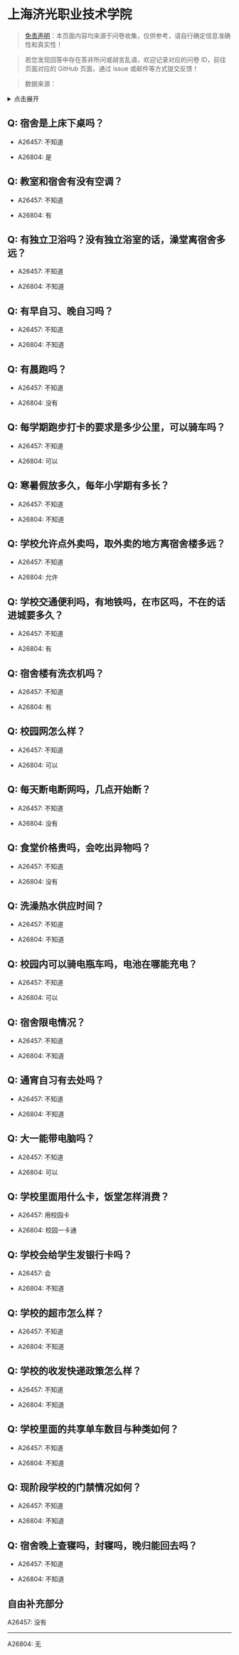 # 上海济光职业技术学院

> [免责声明](https://colleges.chat/#_3)：本页面内容均来源于问卷收集，仅供参考，请自行确定信息准确性和真实性！

> 若您发现回答中存在答非所问或胡言乱语，欢迎记录对应的问卷 ID，前往页面对应的 GitHub 页面，通过 issue 或邮件等方式提交反馈！

> 数据来源：

<details><summary>点击展开</summary>
<ul>
<li>A26457: 匿名 (2024 年 08 月)</li>
<li>A26804: 匿名 (2024 年 08 月)</li>
</ul>
</details>

## Q: 宿舍是上床下桌吗？

- A26457: 不知道

- A26804: 是

## Q: 教室和宿舍有没有空调？

- A26457: 不知道

- A26804: 有

## Q: 有独立卫浴吗？没有独立浴室的话，澡堂离宿舍多远？

- A26457: 不知道

- A26804: 不知道

## Q: 有早自习、晚自习吗？

- A26457: 不知道

- A26804: 不知道

## Q: 有晨跑吗？

- A26457: 不知道

- A26804: 没有

## Q: 每学期跑步打卡的要求是多少公里，可以骑车吗？

- A26457: 不知道

- A26804: 可以

## Q: 寒暑假放多久，每年小学期有多长？

- A26457: 不知道

- A26804: 不知道

## Q: 学校允许点外卖吗，取外卖的地方离宿舍楼多远？

- A26457: 不知道

- A26804: 允许

## Q: 学校交通便利吗，有地铁吗，在市区吗，不在的话进城要多久？

- A26457: 不知道

- A26804: 有

## Q: 宿舍楼有洗衣机吗？

- A26457: 不知道

- A26804: 有

## Q: 校园网怎么样？

- A26457: 不知道

- A26804: 可以

## Q: 每天断电断网吗，几点开始断？

- A26457: 不知道

- A26804: 没有

## Q: 食堂价格贵吗，会吃出异物吗？

- A26457: 不知道

- A26804: 没有

## Q: 洗澡热水供应时间？

- A26457: 不知道

- A26804: 不知道

## Q: 校园内可以骑电瓶车吗，电池在哪能充电？

- A26457: 不知道

- A26804: 可以

## Q: 宿舍限电情况？

- A26457: 不知道

- A26804: 不知道

## Q: 通宵自习有去处吗？

- A26457: 不知道

- A26804: 不知道

## Q: 大一能带电脑吗？

- A26457: 不知道

- A26804: 可以

## Q: 学校里面用什么卡，饭堂怎样消费？

- A26457: 用校园卡

- A26804: 校园一卡通

## Q: 学校会给学生发银行卡吗？

- A26457: 会

- A26804: 不知道

## Q: 学校的超市怎么样？

- A26457: 不知道

- A26804: 不知道

## Q: 学校的收发快递政策怎么样？

- A26457: 不知道

- A26804: 不知道

## Q: 学校里面的共享单车数目与种类如何？

- A26457: 不知道

- A26804: 不知道

## Q: 现阶段学校的门禁情况如何？

- A26457: 不知道

- A26804: 不知道

## Q: 宿舍晚上查寝吗，封寝吗，晚归能回去吗？

- A26457: 不知道

- A26804: 不知道

## 自由补充部分

A26457: 没有

***

A26804: 无